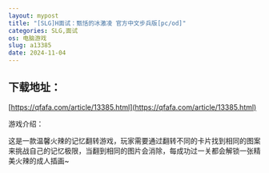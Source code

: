 ```yaml
---
layout: mypost
title: "[SLG]H面试：甄恬的冰激凌 官方中文步兵版[pc/od]"
categories: SLG,面试
os: 电脑游戏
slug: a13385
date: 2024-11-04
---
```


## 下载地址：

[https://qfafa.com/article/13385.html](https://qfafa.com/article/13385.html)

游戏介绍：

这是一款温馨火辣的记忆翻转游戏，玩家需要通过翻转不同的卡片找到相同的图案来挑战自己的记忆极限，当翻到相同的图片会消除，每成功过一关都会解锁一张精美火辣的成人插画~